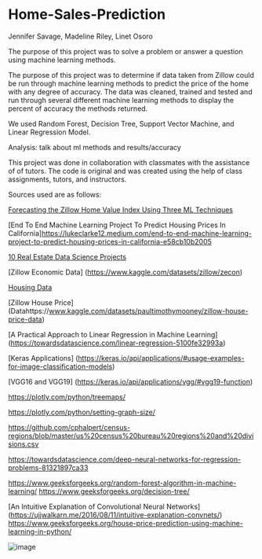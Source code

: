 # Home-Sales-Prediction
Jennifer Savage, Madeline Riley, Linet Osoro

The purpose of this project was to solve a problem or answer a question using machine learning methods. 

The purpose of this project was to determine if data taken from Zillow could be run through machine learning methods to predict the price of the home with any degree of accuracy. The data was cleaned, trained and tested and run through several different machine learning methods to display the percent of accuracy the methods returned. 

We used Random Forest, Decision Tree, Support Vector Machine, and Linear Regression Model.

Analysis: talk about ml methods and results/accuracy

This project was done in collaboration with classmates with the assistance of of tutors. The code is original and was created using the help of class assignments, tutors, and instructors. 

Sources used are as follows: 

[Forecasting the Zillow Home Value Index Using Three ML Techniques](https://nycdatascience.com/blog/student-works/capstone/forecasting-the-zillow-home-value-index-using-three-ml-techniques/) 

[End To End Machine Learning Project To Predict Housing Prices In California]https://lukeclarke12.medium.com/end-to-end-machine-learning-project-to-predict-housing-prices-in-california-e58cb10b2005

[10 Real Estate Data Science Projects](https://www.interviewquery.com/p/real-estate-data-science-projects)

[Zillow Economic Data] (https://www.kaggle.com/datasets/zillow/zecon)

[Housing Data](https://www.zillow.com/research/data/)

[Zillow House Price] (Datahttps://www.kaggle.com/datasets/paultimothymooney/zillow-house-price-data)

[A Practical Approach to Linear Regression in Machine Learning] (https://towardsdatascience.com/linear-regression-5100fe32993a)

[Keras Applications] (https://keras.io/api/applications/#usage-examples-for-image-classification-models)

[VGG16 and VGG19] (https://keras.io/api/applications/vgg/#vgg19-function)

https://plotly.com/python/treemaps/

https://plotly.com/python/setting-graph-size/

https://github.com/cphalpert/census-regions/blob/master/us%20census%20bureau%20regions%20and%20divisions.csv

https://towardsdatascience.com/deep-neural-networks-for-regression-problems-81321897ca33

https://www.geeksforgeeks.org/random-forest-algorithm-in-machine-learning/
https://www.geeksforgeeks.org/decision-tree/

[An Intuitive Explanation of Convolutional Neural Networks] (https://ujjwalkarn.me/2016/08/11/intuitive-explanation-convnets/)
https://www.geeksforgeeks.org/house-price-prediction-using-machine-learning-in-python/

![image](https://github.com/LinetOsoro/Home-Sales-Prediction/assets/150875359/708f09df-1955-40b9-b42d-920e6fb99f4d)
